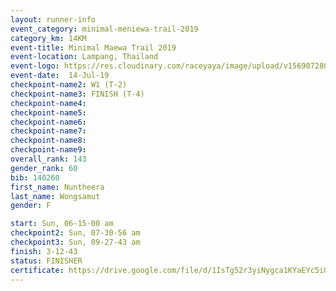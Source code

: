 ```yaml
---
layout: runner-info 
event_category: minimal-meniewa-trail-2019 
category_km: 14KM 
event-title: Minimal Maewa Trail 2019 
event-location: Lampang, Thailand 
event-logo: https://res.cloudinary.com/raceyaya/image/upload/v1569072805/logo/minimal-trail_ktnvsp.jpg 
event-date:  14-Jul-19 
checkpoint-name2: W1 (T-2) 
checkpoint-name3: FINISH (T-4) 
checkpoint-name4: 
checkpoint-name5: 
checkpoint-name6: 
checkpoint-name7: 
checkpoint-name8: 
checkpoint-name9: 
overall_rank: 143
gender_rank: 60
bib: 140260
first_name: Nuntheera
last_name: Wongsamut
gender: F

start: Sun, 06-15-00 am
checkpoint2: Sun, 07-30-56 am
checkpoint3: Sun, 09-27-43 am
finish: 3-12-43
status: FINISHER
certificate: https://drive.google.com/file/d/1IsTg52r3yiNygca1KYaEYc5iUKs04Uda/view?usp=sharing
---
```

